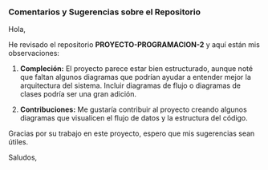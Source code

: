 ### Comentarios y Sugerencias sobre el Repositorio

Hola,

He revisado el repositorio **PROYECTO-PROGRAMACION-2** y aquí están mis observaciones:

1. **Compleción:** El proyecto parece estar bien estructurado, aunque noté que faltan algunos diagramas que podrían ayudar a entender mejor la arquitectura del sistema. Incluir diagramas de flujo o diagramas de clases podría ser una gran adición.

2. **Contribuciones:** Me gustaría contribuir al proyecto creando algunos diagramas que visualicen el flujo de datos y la estructura del código.

Gracias por su trabajo en este proyecto, espero que mis sugerencias sean útiles.

Saludos, 
